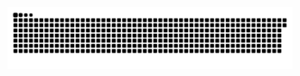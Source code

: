 <picture>
  <source media="(prefers-color-scheme: dark)" srcset="https://raw.githubusercontent.com/Takaya-Shiraishi/Takaya-Shiraishi/main/img/snake-dark.svg">
  <source media="(prefers-color-scheme: light)" srcset="https://raw.githubusercontent.com/Takaya-Shiraishi/Takaya-Shiraishi/main/img/snake.svg">
  <img alt="github contribution grid snake animation" src="https://raw.githubusercontent.com/Takaya-Shiraishi/Takaya-Shiraishi/main/img/snake.svg">
</picture>
